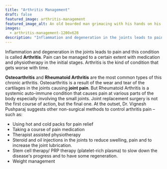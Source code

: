 ```yaml
---
title: "Arthritis Management"
draft: false
featured_image: arthritis-management
featured_image_alt: An old bearded man grimacing with his hands on his knee
images:
  - arthritis-management-1200x628
description: "Inflammation and degeneration in the joints leads to pain and this condition is called **Arthritis**. Pain can be managed to a certain extent with medication and physiotherapy in the initial stages. Arthritis is the kind of condition that gets worse with time."
---
```


Inflammation and degeneration in the joints leads to pain and this condition is called **Arthritis**. Pain can be managed to a certain extent with medication and physiotherapy in the initial stages. Arthritis is the kind of condition that gets worse with time.

<!--more-->

**Osteoarthritis** and **Rheumatoid Arthritis** are the most common types of this chronic arthritis. Osteoarthritis is a result of the wear and tear of the cartilages in the joints causing **joint pain**. But Rheumatoid Arthritis is a systemic auto-immune condition that causes pain at various parts of the body especially involving the small joints. Joint replacement surgery is not the first course of action, but the final one. At the outset, Dr. Vignesh Pushparaj suggests other non-surgical methods to control arthritis pain – such as:

- Using hot and cold packs for pain relief
- Taking a course of pain medication
- Therapist assisted physiotherapy
- Steroid and oil injections in the joints to reduce swelling, pain and to increase the joint lubrication.
- Stem cell therapy/ PRP therapy (platelet-rich plasma) to slow down the disease's progress and to have some regeneration.
- Weight management
